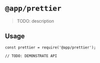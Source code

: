 # `@app/prettier`

> TODO: description

## Usage

```
const prettier = require('@app/prettier');

// TODO: DEMONSTRATE API
```
